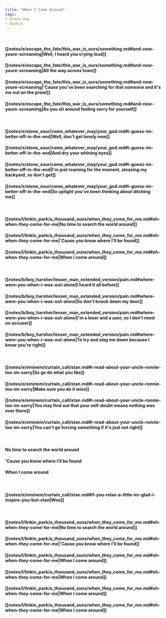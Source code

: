 ```yaml
---
title: "When I Come Around"
tags:
- Green Day
- Dookie
---
```

&nbsp;
#### [[notes/e/escape_the_fate/this_war_is_ours/something.md#and-now-youre-screaming|Well, I heard you crying loud]]
#### [[notes/e/escape_the_fate/this_war_is_ours/something.md#and-now-youre-screaming|All the way across town]]
#### [[notes/e/escape_the_fate/this_war_is_ours/something.md#and-now-youre-screaming|'Cause you've been searching for that someone and it's me out on the prowl]]
#### [[notes/e/escape_the_fate/this_war_is_ours/something.md#and-now-youre-screaming|As you sit around feeling sorry for yourself]]
&nbsp;
#### [[notes/s/stone_sour/come_whatever_may/your_god.md#i-guess-im-better-off-in-the-end|Well, don't get lonely now]]
#### [[notes/s/stone_sour/come_whatever_may/your_god.md#i-guess-im-better-off-in-the-end|And dry your whining eyes]]
#### [[notes/s/stone_sour/come_whatever_may/your_god.md#i-guess-im-better-off-in-the-end|I'm just roaming for the moment, sleazing my backyard, so don't get]]
#### [[notes/s/stone_sour/come_whatever_may/your_god.md#i-guess-im-better-off-in-the-end|So uptight you've been thinking about ditching me]]
&nbsp;
#### [[notes/l/linkin_park/a_thousand_suns/when_they_come_for_me.md#oh-when-they-come-for-me|No time to search the world around]]
#### [[notes/l/linkin_park/a_thousand_suns/when_they_come_for_me.md#oh-when-they-come-for-me|'Cause you know where I'll be found]]
#### [[notes/l/linkin_park/a_thousand_suns/when_they_come_for_me.md#oh-when-they-come-for-me|When I come around]]
&nbsp;
#### [[notes/b/boy_harsher/lesser_man_extended_version/pain.md#where-were-you-when-i-was-out-alone|I heard it all before]]
#### [[notes/b/boy_harsher/lesser_man_extended_version/pain.md#where-were-you-when-i-was-out-alone|So don't knock down my door]]
#### [[notes/b/boy_harsher/lesser_man_extended_version/pain.md#where-were-you-when-i-was-out-alone|I'm a loser and a user, so I don't need no accuser]]
#### [[notes/b/boy_harsher/lesser_man_extended_version/pain.md#where-were-you-when-i-was-out-alone|To try and slag me down because I know you're right]]
&nbsp;
#### [[notes/e/eminem/curtain_call/stan.md#i-read-about-your-uncle-ronnie-too-im-sorry|So go do what you like]]
#### [[notes/e/eminem/curtain_call/stan.md#i-read-about-your-uncle-ronnie-too-im-sorry|Make sure you do it wise]]
#### [[notes/e/eminem/curtain_call/stan.md#i-read-about-your-uncle-ronnie-too-im-sorry|You may find out that your self-doubt means nothing was ever there]]
#### [[notes/e/eminem/curtain_call/stan.md#i-read-about-your-uncle-ronnie-too-im-sorry|You can't go forcing something if it's just not right]]
&nbsp;
#### No time to search the world around
#### 'Cause you know where I'll be found
#### When I come around
&nbsp;
#### [[notes/e/eminem/curtain_call/stan.md#if-you-relax-a-little-im-glad-i-inspire-you-but-stan|Woo]]
&nbsp;
#### [[notes/l/linkin_park/a_thousand_suns/when_they_come_for_me.md#oh-when-they-come-for-me|No time to search the world around]]
#### [[notes/l/linkin_park/a_thousand_suns/when_they_come_for_me.md#oh-when-they-come-for-me|'Cause you know where I'll be found]]
#### [[notes/l/linkin_park/a_thousand_suns/when_they_come_for_me.md#oh-when-they-come-for-me|When I come around]]
#### [[notes/l/linkin_park/a_thousand_suns/when_they_come_for_me.md#oh-when-they-come-for-me|When I come around]]
#### [[notes/l/linkin_park/a_thousand_suns/when_they_come_for_me.md#oh-when-they-come-for-me|When I come around]]
#### [[notes/l/linkin_park/a_thousand_suns/when_they_come_for_me.md#oh-when-they-come-for-me|When I come around]]
